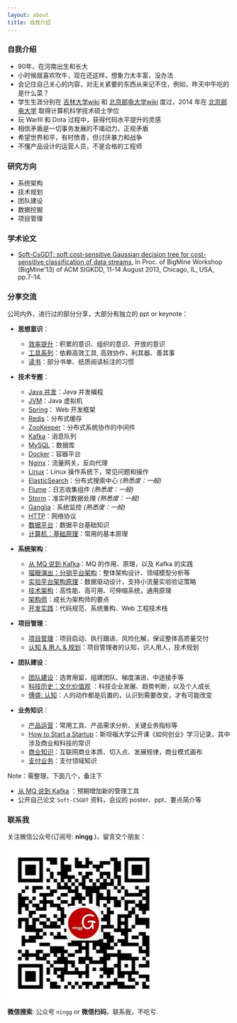 ```yaml
---
layout: about
title: 自我介绍
---
```


### 自我介绍

* 90年，在河南出生和长大
* 小时候就喜欢吹牛，现在还这样，想象力太丰富，没办法
* 会记住自己关心的内容，对无关紧要的东西从来记不住，例如，昨天中午吃的是什么菜？
* 学生生涯分别在 [吉林大学][吉林大学-百度][wiki][吉林大学] 和 [北京邮电大学][北京邮电大学-百度][wiki][北京邮电大学] 度过，2014 年在 [北京邮电大学] 取得计算机科学技术硕士学位
* 玩 WarIII 和 Dota 过程中，获得代码水平提升的灵感
* 相信矛盾是一切事务发展的不竭动力，正视矛盾
* 希望世界和平，有时愤青，但讨厌暴力和战争
* 不懂产品设计的运营人员，不是合格的工程师



### 研究方向

* 系统架构
* 技术规划
* 团队建设
* 数据挖掘
* 项目管理


### 学术论文

* [Soft-CsGDT: soft cost-sensitive Gaussian decision tree for cost-sensitive classification of data streams], In Proc. of BigMine Workshop (BigMine'13) of ACM SIGKDD, 11-14 August 2013, Chicago, IL, USA, pp.7-14. 

### 分享交流

公司内外，进行过的部分分享，大部分有独立的 ppt or keynote：

* **思想意识**：
	* [效率提升](/category/#%E6%95%88%E7%8E%87%E6%8F%90%E5%8D%87-ref)：积累的意识、组织的意识、开放的意识
	* [工具系列](/category/#tool-ref)：依赖高效工具, 高效协作，利其器、善其事
	* [读书](/category/#%E5%9B%BE%E4%B9%A6-ref)：部分书单、纸质阅读标注的习惯

* **技术专题**：
	* [Java 并发](/category/#java-concurrency-ref)：Java 并发编程
	* [JVM](/category/#jvm-ref)：Java 虚拟机
	* [Spring](/category/#spring-ref)： Web 开发框架
	* [Redis](/category/#redis-ref)：分布式缓存
	* [ZooKeeper](/category/#zookeeper-ref)：分布式系统协作的中间件
	* [Kafka](/category/#kafka-ref)：消息队列
	* [MySQL](/category/#mysql-ref)：数据库
	* [Docker](/category/#docker-ref)：容器平台
	* [Nginx](/category/#nginx-ref)：流量网关，反向代理
	* [Linux](/category/#linux-ref)：Linux 操作系统下，常见问题和操作
	* [ElasticSearch](/category/#elasticsearch-ref)：分布式搜索中心 *(熟悉度：一般)*
	* [Flume](/category/#flume-ref)：日志收集组件 *(熟悉度：一般)*
	* [Storm](/category/#storm-ref)：准实时数据处理 *(熟悉度：一般)*
	* [Ganglia](/category/#ganglia-ref)：系统监控 *(熟悉度：一般)*
	* [HTTP](/category/#http-ref)：网络协议
	* [数据平台](/category/#%E6%95%B0%E6%8D%AE%E5%B9%B3%E5%8F%B0-ref)：数据平台基础知识
	* [计算机：基础原理](/category/#%E5%9F%BA%E7%A1%80%E5%8E%9F%E7%90%86-ref)：常用的基本原理

* **系统架构**：
	* [从 MQ 说到 Kafka](/category/#kafka-ref)：MQ 的作用、原理，以及 Kafka 的实践
	* [猫眼演出：分销平台架构](/arch-series-maoyan-show-open-platform-arch/)：整体架构设计、领域模型分析等
	* [实验平台架构原理](/category/#experiment-ref)：数据驱动设计，支持小流量实验验证策略
	* [技术架构](/category/#%E6%8A%80%E6%9C%AF%E6%9E%B6%E6%9E%84-ref)：高性能、高可用、可伸缩系统，通用原理
	* [架构师](/category/#%E6%8A%80%E6%9C%AF%E6%88%90%E9%95%BF-ref)：成长为架构师的要点
	* [开发实践](/category/#开发实践-ref)：代码规范、系统重构、Web 工程技术栈

* **项目管理**：
	* [项目管理](/category/#%E9%A1%B9%E7%9B%AE%E7%AE%A1%E7%90%86-ref)：项目启动、执行跟进、风险化解，保证整体高质量交付
	* [认知 & 用人 & 规划](/category/#%E8%A7%86%E9%87%8E-ref)：项目管理者的认知，识人用人，技术规划

* **团队建设**：
    * [团队建设](/category/#%E5%9B%A2%E9%98%9F-ref)：选育用留，组建团队、梯度演进、中途接手等
    * [科技历史：文化价值观](/category/#%E7%A7%91%E6%8A%80%E5%8E%86%E5%8F%B2-ref) ：科技企业发展、趋势判断，以及个人成长
    * [傅盛: 认知](/category/#%E5%82%85%E7%9B%9B-ref)：人的动作都是后置的，认识到需要改变，才有可能改变

* **业务知识**：
	* [产品运营](/category/#product-ref)：常用工具、产品需求分析、关键业务指标等
	* [How to Start a Startup](/category/#ycombinator-ref)：斯坦福大学公开课《如何创业》学习记录，其中涉及商业和科技的常识
	* [商业知识](/category/#%E5%95%86%E4%B8%9A%E7%B3%BB%E5%88%97-ref)：互联网商业本质、切入点、发展规律，商业模式画布
	* [支付业务](/category/#%E6%94%AF%E4%BB%98-ref)：支付领域知识


Note：需整理，下面几个，备注下

* [从 MQ 说到 Kafka](/category/#kafka-ref) ：预期增加新的管理工具
* 公开自己论文 `Soft-CSGDT` 资料，会议的 poster、ppt、要点简介等


### 联系我

关注微信公众号(订阅号: **ningg** )，留言交个朋友：

![](/images/wechat/qrcode_for_gh_7c277c30a2b5_344.jpg)

**微信搜索**: 公众号 `ningg` or **微信扫码**，联系我，不吃亏.


















[北京邮电大学]:		http://en.wikipedia.org/wiki/Beijing_University_of_Posts_and_Telecommunications
[吉林大学]:			http://en.wikipedia.org/wiki/Jilin_University

[北京邮电大学-百度]:		http://baike.baidu.com/view/3262.htm
[吉林大学-百度]:			http://baike.baidu.com/view/4124.htm

[Soft-CsGDT: soft cost-sensitive Gaussian decision tree for cost-sensitive classification of data streams]:			http://dl.acm.org/citation.cfm?id=2501223
[KDD 2013]:					http://www.kdd.org/kdd2013/


[DOI: 10.1145/2501221.2501223]:		http://dx.doi.org/10.1145/2501221.2501223
[微盘soft-csgdt]:					http://vdisk.weibo.com/s/Cbfky8Pvdfij5

